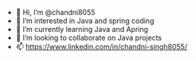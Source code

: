 - 👋 Hi, I’m @chandni8055
- 👀 I’m interested in Java and spring coding
- 🌱 I’m currently learning Java and Apring
- 💞️ I’m looking to collaborate on Java projects
- 📫 https://www.linkedin.com/in/chandni-singh8055/

<!---
chandni8055/chandni8055 is a ✨ special ✨ repository because its `README.md` (this file) appears on your GitHub profile.
You can click the Preview link to take a look at your changes.
--->
